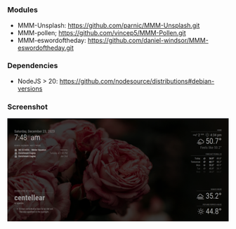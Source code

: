 # 

### Modules
* MMM-Unsplash: https://github.com/parnic/MMM-Unsplash.git
* MMM-pollen; https://github.com/vincep5/MMM-Pollen.git
* MMM-eswordoftheday: https://github.com/daniel-windsor/MMM-eswordoftheday.git

### Dependencies
* NodeJS > 20: https://github.com/nodesource/distributions#debian-versions

### Screenshot
![](magicmirror.png)